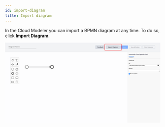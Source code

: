 ```yaml
---
id: import-diagram
title: Import diagram
---
```


In the Cloud Modeler you can import a BPMN diagram at any time. To do so, click **Import Diagram**.

![import diagram](img/import-diagram.png)
